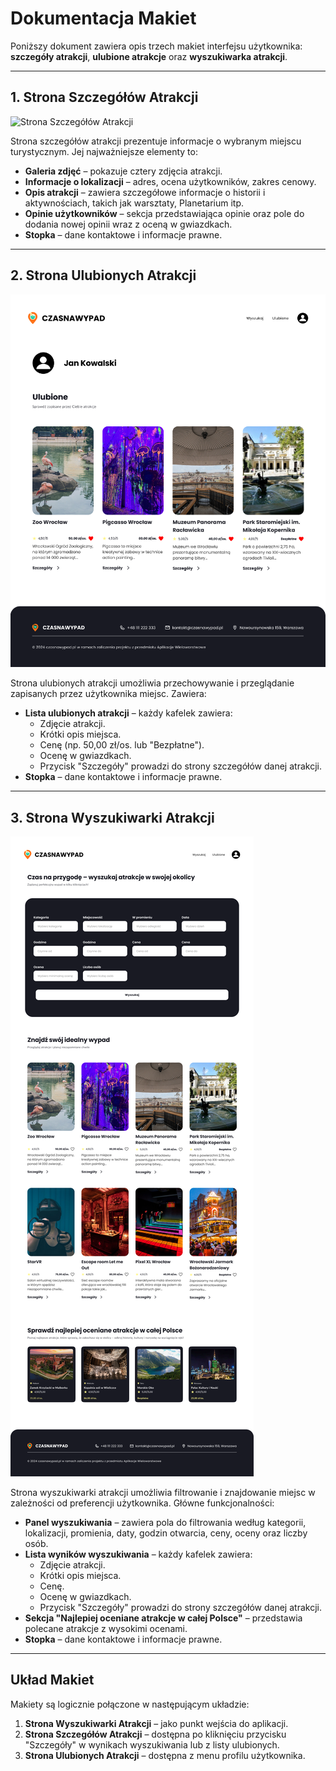# Dokumentacja Makiet

Poniższy dokument zawiera opis trzech makiet interfejsu użytkownika: **szczegóły atrakcji**, **ulubione atrakcje** oraz **wyszukiwarka atrakcji**.

---

## 1. Strona Szczegółów Atrakcji

![Strona Szczegółów Atrakcji](images/atrakcja.png)

Strona szczegółów atrakcji prezentuje informacje o wybranym miejscu turystycznym. Jej najważniejsze elementy to:
- **Galeria zdjęć** – pokazuje cztery zdjęcia atrakcji.
- **Informacje o lokalizacji** – adres, ocena użytkowników, zakres cenowy.
- **Opis atrakcji** – zawiera szczegółowe informacje o historii i aktywnościach, takich jak warsztaty, Planetarium itp.
- **Opinie użytkowników** – sekcja przedstawiająca opinie oraz pole do dodania nowej opinii wraz z oceną w gwiazdkach.
- **Stopka** – dane kontaktowe i informacje prawne.

---

## 2. Strona Ulubionych Atrakcji

![Strona Ulubionych Atrakcji](images/ulubione.png)

Strona ulubionych atrakcji umożliwia przechowywanie i przeglądanie zapisanych przez użytkownika miejsc. Zawiera:
- **Lista ulubionych atrakcji** – każdy kafelek zawiera:
  - Zdjęcie atrakcji.
  - Krótki opis miejsca.
  - Cenę (np. 50,00 zł/os. lub "Bezpłatne").
  - Ocenę w gwiazdkach.
  - Przycisk "Szczegóły" prowadzi do strony szczegółów danej atrakcji.
- **Stopka** – dane kontaktowe i informacje prawne.

---

## 3. Strona Wyszukiwarki Atrakcji

![Strona Wyszukiwarki Atrakcji](images/wyszukiwarka.png)

Strona wyszukiwarki atrakcji umożliwia filtrowanie i znajdowanie miejsc w zależności od preferencji użytkownika. Główne funkcjonalności:
- **Panel wyszukiwania** – zawiera pola do filtrowania według kategorii, lokalizacji, promienia, daty, godzin otwarcia, ceny, oceny oraz liczby osób.
- **Lista wyników wyszukiwania** – każdy kafelek zawiera:
  - Zdjęcie atrakcji.
  - Krótki opis miejsca.
  - Cenę.
  - Ocenę w gwiazdkach.
  - Przycisk "Szczegóły" prowadzi do strony szczegółów danej atrakcji.
- **Sekcja "Najlepiej oceniane atrakcje w całej Polsce"** – przedstawia polecane atrakcje z wysokimi ocenami.
- **Stopka** – dane kontaktowe i informacje prawne.

---

## Układ Makiet

Makiety są logicznie połączone w następującym układzie:
1. **Strona Wyszukiwarki Atrakcji** – jako punkt wejścia do aplikacji.
2. **Strona Szczegółów Atrakcji** – dostępna po kliknięciu przycisku "Szczegóły" w wynikach wyszukiwania lub z listy ulubionych.
3. **Strona Ulubionych Atrakcji** – dostępna z menu profilu użytkownika.
